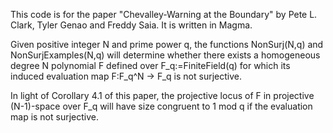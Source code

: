 This code is for the paper "Chevalley-Warning at the Boundary" by Pete L. Clark, Tyler Genao and Freddy Saia. It is written in Magma.

Given positive integer N and prime power q, the functions NonSurj(N,q) and NonSurjExamples(N,q) will determine whether there exists a homogeneous degree N polynomial F defined over F_q:=FiniteField(q) for which its induced evaluation map F:F_q^N -> F_q is not surjective.

In light of Corollary 4.1 of this paper, the projective locus of F in projective (N-1)-space over F_q will have size congruent to 1 mod q if the evaluation map is not surjective. 

